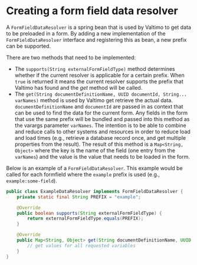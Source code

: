 # Creating a form field data resolver

A `FormFieldDataResolver` is a spring bean that is used by Valtimo to get data to be preloaded in a form.
By adding a new implementation of the `FormFieldDataResolver` interface and registering this as bean, a new prefix can 
be supported. 

There are two methods that need to be implemented:
- The `supports(String externalFormFieldType)` method determines whether if the current resolver is applicable for a 
certain prefix. When `true` is returned it means the current resolver supports the prefix that Valtimo has found and 
the *get* method will be called.
- The `get(String documentDefinitionName, UUID documentId, String... varNames)` method is used by Valtimo get retrieve
the actual data. `documentDefinitionName` and `documentId` are passed in as context that can be used to find the data
for the current form. Any fields in the form that use the same prefix will be bundled and passed into this method as 
the varargs parameter `varNames`. The intention is to be able to combine and reduce calls to other systems and resources
in order to reduce load and load times (e.g., retrieve a database record once, and get multiple properties from the
  result). The result of this method is a `Map<String, Object>` where the key is the name of the field (one entry from 
the `varNames`) and the value is the value that needs to be loaded in the form.

Below is an example of a `FormFieldDataResolver`. This example would be called for each formfield where the `example` 
prefix is used (e.g., `example:some-field`). 

```java
public class ExampleDataResolver implements FormFieldDataResolver {
    private static final String PREFIX = "example";

    @Override
    public boolean supports(String externalFormFieldType) {
        return externalFormFieldType.equals(PREFIX);
    }

    @Override
    public Map<String, Object> get(String documentDefinitionName, UUID documentId, String... varNames) {
        // get values for all requested variables
    }
}
```